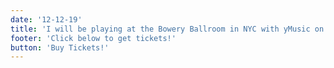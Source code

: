 ```yaml
---
date: '12-12-19'
title: 'I will be playing at the Bowery Ballroom in NYC with yMusic on JANUARY 9th!'
footer: 'Click below to get tickets!'
button: 'Buy Tickets!'
---
```


